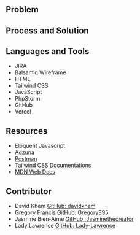 # 
## Problem


## Process and Solution


## Languages and Tools
* JIRA
* Balsamiq Wireframe
* HTML
* Tailwind CSS
* JavaScript
* PhpStorm
* GitHub
* Vercel

## Resources
* Eloquent Javascript
* [Adzuna](https://developer.adzuna.com/activedocs)
* [Postman](https://web.postman.co/workspace/My-Workspace~6a14cf05-1861-4859-84d8-999385f0d8d5/overview)
* [Tailwind CSS Documentations](https://tailwindcss.com/docs)
* [MDN Web Docs](https://developer.mozilla.org/en-US/)

## Contributor
* David Khem [GitHub: davidkhem](https://github.com/davidkhem)
* Gregory Francis [GitHub: Gregory395](https://github.com/Gregory395)
* Jasmine Bien-Aime [GitHub: Jasminethecreator](https://github.com/Jasminethecreator)
* Lady Lawrence [GitHub: Lady-Lawrence](https://github.com/Lady-Lawrence)